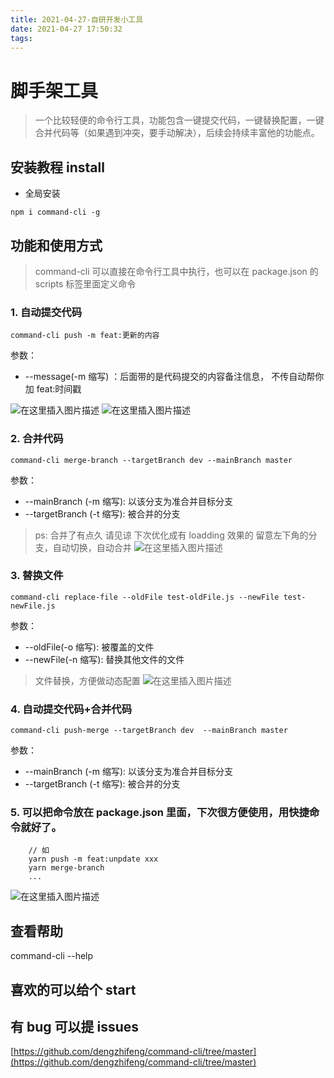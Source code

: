 ```yaml
---
title: 2021-04-27-自研开发小工具
date: 2021-04-27 17:50:32
tags:
---
```


# 脚手架工具

> 一个比较轻便的命令行工具，功能包含一键提交代码，一键替换配置，一键合并代码等（如果遇到冲突，要手动解决），后续会持续丰富他的功能点。

## 安装教程 install

- 全局安装

```
npm i command-cli -g
```

## 功能和使用方式

> command-cli 可以直接在命令行工具中执行，也可以在 package.json 的 scripts 标签里面定义命令

### 1. 自动提交代码

```
command-cli push -m feat:更新的内容
```

参数：

- --message(-m 缩写) ：后面带的是代码提交的内容备注信息， 不传自动帮你加 feat:时间戳

![在这里插入图片描述](https://img-blog.csdnimg.cn/20210326180701300.gif)
![在这里插入图片描述](https://img-blog.csdnimg.cn/20210326180704633.png?x-oss-process=image/watermark,type_ZmFuZ3poZW5naGVpdGk,shadow_10,text_aHR0cHM6Ly9ibG9nLmNzZG4ubmV0L3FxMzk4NTc3MzUx,size_16,color_FFFFFF,t_70)

### 2. 合并代码

```
command-cli merge-branch --targetBranch dev --mainBranch master
```

参数：

- --mainBranch (-m 缩写): 以该分支为准合并目标分支
- --targetBranch (-t 缩写): 被合并的分支

> ps: 合并了有点久 请见谅 下次优化成有 loadding 效果的
> 留意左下角的分支，自动切换，自动合并
> ![在这里插入图片描述](https://img-blog.csdnimg.cn/2021032617562531.gif)

### 3. 替换文件

```
command-cli replace-file --oldFile test-oldFile.js --newFile test-newFile.js
```

参数：

- --oldFile(-o 缩写): 被覆盖的文件
- --newFile(-n 缩写): 替换其他文件的文件

> 文件替换，方便做动态配置
> ![在这里插入图片描述](https://img-blog.csdnimg.cn/20210326180956703.gif)

### 4. 自动提交代码+合并代码

```
command-cli push-merge --targetBranch dev  --mainBranch master
```

参数：

- --mainBranch (-m 缩写): 以该分支为准合并目标分支
- --targetBranch (-t 缩写): 被合并的分支

### 5. 可以把命令放在 package.json 里面，下次很方便使用，用快捷命令就好了。

```
	// 如
	yarn push -m feat:unpdate xxx
	yarn merge-branch
	...
```

![在这里插入图片描述](https://img-blog.csdnimg.cn/20210326181201128.png?x-oss-process=image/watermark,type_ZmFuZ3poZW5naGVpdGk,shadow_10,text_aHR0cHM6Ly9ibG9nLmNzZG4ubmV0L3FxMzk4NTc3MzUx,size_16,color_FFFFFF,t_70)

## 查看帮助

command-cli --help

## 喜欢的可以给个 start

## 有 bug 可以提 issues

[https://github.com/dengzhifeng/command-cli/tree/master](https://github.com/dengzhifeng/command-cli/tree/master)
